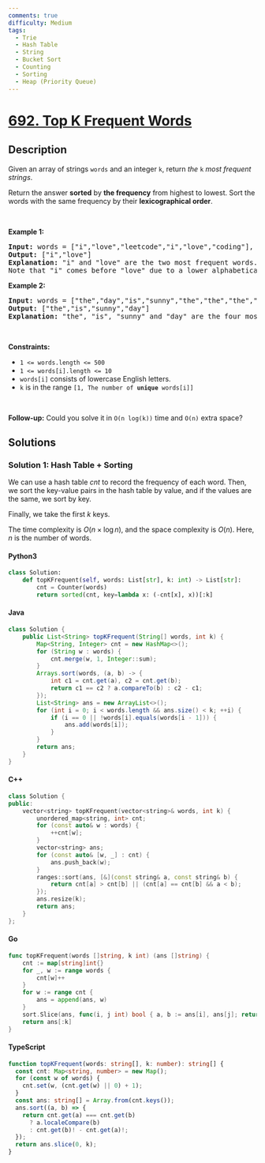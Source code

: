 ```yaml
---
comments: true
difficulty: Medium
tags:
  - Trie
  - Hash Table
  - String
  - Bucket Sort
  - Counting
  - Sorting
  - Heap (Priority Queue)
---
```


<!-- problem:start -->

# [692. Top K Frequent Words](https://leetcode.com/problems/top-k-frequent-words)

## Description

<!-- description:start -->

<p>Given an array of strings <code>words</code> and an integer <code>k</code>, return <em>the </em><code>k</code><em> most frequent strings</em>.</p>

<p>Return the answer <strong>sorted</strong> by <strong>the frequency</strong> from highest to lowest. Sort the words with the same frequency by their <strong>lexicographical order</strong>.</p>

<p>&nbsp;</p>
<p><strong class="example">Example 1:</strong></p>

<pre>
<strong>Input:</strong> words = [&quot;i&quot;,&quot;love&quot;,&quot;leetcode&quot;,&quot;i&quot;,&quot;love&quot;,&quot;coding&quot;], k = 2
<strong>Output:</strong> [&quot;i&quot;,&quot;love&quot;]
<strong>Explanation:</strong> &quot;i&quot; and &quot;love&quot; are the two most frequent words.
Note that &quot;i&quot; comes before &quot;love&quot; due to a lower alphabetical order.
</pre>

<p><strong class="example">Example 2:</strong></p>

<pre>
<strong>Input:</strong> words = [&quot;the&quot;,&quot;day&quot;,&quot;is&quot;,&quot;sunny&quot;,&quot;the&quot;,&quot;the&quot;,&quot;the&quot;,&quot;sunny&quot;,&quot;is&quot;,&quot;is&quot;], k = 4
<strong>Output:</strong> [&quot;the&quot;,&quot;is&quot;,&quot;sunny&quot;,&quot;day&quot;]
<strong>Explanation:</strong> &quot;the&quot;, &quot;is&quot;, &quot;sunny&quot; and &quot;day&quot; are the four most frequent words, with the number of occurrence being 4, 3, 2 and 1 respectively.
</pre>

<p>&nbsp;</p>
<p><strong>Constraints:</strong></p>

<ul>
	<li><code>1 &lt;= words.length &lt;= 500</code></li>
	<li><code>1 &lt;= words[i].length &lt;= 10</code></li>
	<li><code>words[i]</code> consists of lowercase English letters.</li>
	<li><code>k</code> is in the range <code>[1, The number of <strong>unique</strong> words[i]]</code></li>
</ul>

<p>&nbsp;</p>
<p><strong>Follow-up:</strong> Could you solve it in <code>O(n log(k))</code> time and <code>O(n)</code> extra space?</p>

<!-- description:end -->

## Solutions

<!-- solution:start -->

### Solution 1: Hash Table + Sorting

We can use a hash table $\textit{cnt}$ to record the frequency of each word. Then, we sort the key-value pairs in the hash table by value, and if the values are the same, we sort by key.

Finally, we take the first $k$ keys.

The time complexity is $O(n \times \log n)$, and the space complexity is $O(n)$. Here, $n$ is the number of words.

<!-- tabs:start -->

#### Python3

```python
class Solution:
    def topKFrequent(self, words: List[str], k: int) -> List[str]:
        cnt = Counter(words)
        return sorted(cnt, key=lambda x: (-cnt[x], x))[:k]
```

#### Java

```java
class Solution {
    public List<String> topKFrequent(String[] words, int k) {
        Map<String, Integer> cnt = new HashMap<>();
        for (String w : words) {
            cnt.merge(w, 1, Integer::sum);
        }
        Arrays.sort(words, (a, b) -> {
            int c1 = cnt.get(a), c2 = cnt.get(b);
            return c1 == c2 ? a.compareTo(b) : c2 - c1;
        });
        List<String> ans = new ArrayList<>();
        for (int i = 0; i < words.length && ans.size() < k; ++i) {
            if (i == 0 || !words[i].equals(words[i - 1])) {
                ans.add(words[i]);
            }
        }
        return ans;
    }
}
```

#### C++

```cpp
class Solution {
public:
    vector<string> topKFrequent(vector<string>& words, int k) {
        unordered_map<string, int> cnt;
        for (const auto& w : words) {
            ++cnt[w];
        }
        vector<string> ans;
        for (const auto& [w, _] : cnt) {
            ans.push_back(w);
        }
        ranges::sort(ans, [&](const string& a, const string& b) {
            return cnt[a] > cnt[b] || (cnt[a] == cnt[b] && a < b);
        });
        ans.resize(k);
        return ans;
    }
};
```

#### Go

```go
func topKFrequent(words []string, k int) (ans []string) {
	cnt := map[string]int{}
	for _, w := range words {
		cnt[w]++
	}
	for w := range cnt {
		ans = append(ans, w)
	}
	sort.Slice(ans, func(i, j int) bool { a, b := ans[i], ans[j]; return cnt[a] > cnt[b] || cnt[a] == cnt[b] && a < b })
	return ans[:k]
}
```

#### TypeScript

```ts
function topKFrequent(words: string[], k: number): string[] {
  const cnt: Map<string, number> = new Map();
  for (const w of words) {
    cnt.set(w, (cnt.get(w) || 0) + 1);
  }
  const ans: string[] = Array.from(cnt.keys());
  ans.sort((a, b) => {
    return cnt.get(a) === cnt.get(b)
      ? a.localeCompare(b)
      : cnt.get(b)! - cnt.get(a)!;
  });
  return ans.slice(0, k);
}
```

<!-- tabs:end -->

<!-- solution:end -->

<!-- problem:end -->
